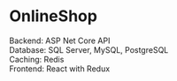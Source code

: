 # OnlineShop

Backend: ASP Net Core API  
Database: SQL Server, MySQL, PostgreSQL  
Caching: Redis  
Frontend: React with Redux  
